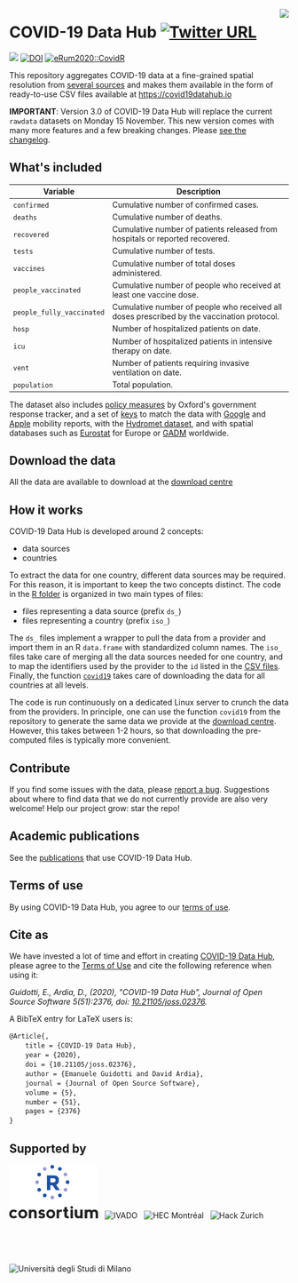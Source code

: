 <a href="https://covid19datahub.io"><img src="https://storage.covid19datahub.io/logo.svg" align="right" height="128"/></a>

# COVID-19 Data Hub [![Twitter URL](https://img.shields.io/twitter/url?style=social&url=https%3A%2F%2Fgithub.com%2Fcovid19datahub%2FCOVID19%2F)](https://twitter.com/intent/tweet?url=https%3A%2F%2Fgithub.com%2Fcovid19datahub%2FCOVID19)

[![](https://storage.covid19datahub.io/downloads/total.svg)](https://covid19datahub.io/articles/data.html) [![DOI](https://joss.theoj.org/papers/10.21105/joss.02376/status.svg)](https://doi.org/10.21105/joss.02376) [![eRum2020::CovidR](https://badgen.net/https/runkit.io/erum2020-covidr/badge/branches/master/covid19datahub?cache=300)](https://milano-r.github.io/erum2020-covidr-contest/covid19datahub.html)

This repository aggregates COVID-19 data at a fine-grained spatial resolution from [several sources](https://covid19datahub.io/reference/index.html) and makes them available in the form of ready-to-use CSV files available at https://covid19datahub.io

**IMPORTANT**: Version 3.0 of COVID-19 Data Hub will replace the current `rawdata` datasets on Monday 15 November. This new version comes with many more features and a few breaking changes. Please [see the changelog](https://covid19datahub.io/news/index.html).

## What's included

| Variable                  | Description                                                  |
| ------------------------- | ------------------------------------------------------------ |
| `confirmed`               | Cumulative number of confirmed cases.                        |
| `deaths`                  | Cumulative number of deaths.                                 |
| `recovered`               | Cumulative number of patients released from hospitals or reported recovered. |
| `tests`                   | Cumulative number of tests.                                  |
| `vaccines`                | Cumulative number of total doses administered.               |
| `people_vaccinated`       | Cumulative number of people who received at least one vaccine dose. |
| `people_fully_vaccinated` | Cumulative number of people who received all doses prescribed by the vaccination protocol. |
| `hosp`                    | Number of hospitalized patients on date.                     |
| `icu`                     | Number of hospitalized patients in intensive therapy on date. |
| `vent`                    | Number of patients requiring invasive ventilation on date.   |
| `population`              | Total population.                                            |

The dataset also includes [policy measures](/articles/docs.html#policy-measures) by Oxford's government response tracker, and a set of [keys](/articles/docs.html#external-keys) to match the data with [Google](https://www.google.com/covid19/mobility/) and [Apple](https://www.apple.com/covid19/mobility) mobility reports, with the [Hydromet dataset](https://github.com/CSSEGISandData/COVID-19_Unified-Dataset/tree/master/Hydromet), and with spatial databases such as [Eurostat](https://ec.europa.eu/eurostat/web/nuts/nuts-maps) for Europe or [GADM](https://gadm.org/) worldwide.

## Download the data

All the data are available to download at the [download centre](https://covid19datahub.io/articles/data.html)

## How it works

COVID-19 Data Hub is developed around 2 concepts: 

- data sources
- countries  

To extract the data for one country, different data sources may be required. For this reason, it is important to keep the two concepts distinct. The code in the [R folder](https://github.com/covid19datahub/COVID19/tree/master/R) is organized in two main types of files:

- files representing a data source (prefix `ds_`)
- files representing a country (prefix `iso_`)

The `ds_` files implement a wrapper to pull the data from a provider and import them in an R `data.frame` with standardized column names. The `iso_` files take care of merging all the data sources needed for one country, and to map the identifiers used by the provider to the `id` listed in the [CSV files](https://github.com/covid19datahub/COVID19/tree/master/inst/extdata/db). Finally, the function [`covid19`](https://github.com/covid19datahub/COVID19/blob/master/R/covid19.R) takes care of downloading the data for all countries at all levels.

The code is run continuously on a dedicated Linux server to crunch the data from the providers.  In principle, one can use the function `covid19` from the repository to generate the same data we provide at the [download centre](https://covid19datahub.io/articles/data.html#latest-data). However, this takes between 1-2 hours, so that downloading the pre-computed files is typically more convenient.

## Contribute

If you find some issues with the data, please [report a bug](https://github.com/covid19datahub/COVID19/issues). Suggestions about where to find data that we do not currently provide are also very welcome! Help our project grow: star the repo!

## Academic publications

See the [publications](https://scholar.google.com/scholar?oi=bibs&hl=en&cites=1585537563493742217) that use COVID-19 Data Hub.

## Terms of use

By using COVID-19 Data Hub, you agree to our [terms of use](https://covid19datahub.io/LICENSE.html).

## Cite as

We have invested a lot of time and effort in creating [COVID-19 Data Hub](https://covid19datahub.io), please agree to the [Terms of Use](https://covid19datahub.io/LICENSE.html) and cite the following reference when using it:

*Guidotti, E., Ardia, D., (2020), "COVID-19 Data Hub", Journal of Open Source Software 5(51):2376, doi: [10.21105/joss.02376](https://doi.org/10.21105/joss.02376).*

A BibTeX entry for LaTeX users is:

```latex
@Article{,
    title = {COVID-19 Data Hub},
    year = {2020},
    doi = {10.21105/joss.02376},
    author = {Emanuele Guidotti and David Ardia},
    journal = {Journal of Open Source Software},
    volume = {5},
    number = {51},
    pages = {2376}
}
```

## Supported by 

<div style="height:96px">
<img height="96" src="man/figures/RConsortium.png" alt="R Consortium" style="margin-right:8px"/>
<img height="96" src="man/figures/ivado.png" alt="IVADO" style="margin-right:8px"/>
<img height="96" src="man/figures/hec-montreal.jpg" alt="HEC Montréal" style="display:inline-block;margin-right:8px" />
<img height="96" src="man/figures/hackzurich.jpeg" alt="Hack Zurich" style="display:inline-block;margin-right:8px" />
<img height="96" src="man/figures/unimi.jpg" alt="Università degli Studi di Milano" style="display:inline-block;margin-right:8px" />
</div>


